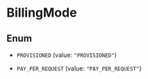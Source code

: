 

# BillingMode

## Enum


* `PROVISIONED` (value: `"PROVISIONED"`)

* `PAY_PER_REQUEST` (value: `"PAY_PER_REQUEST"`)



